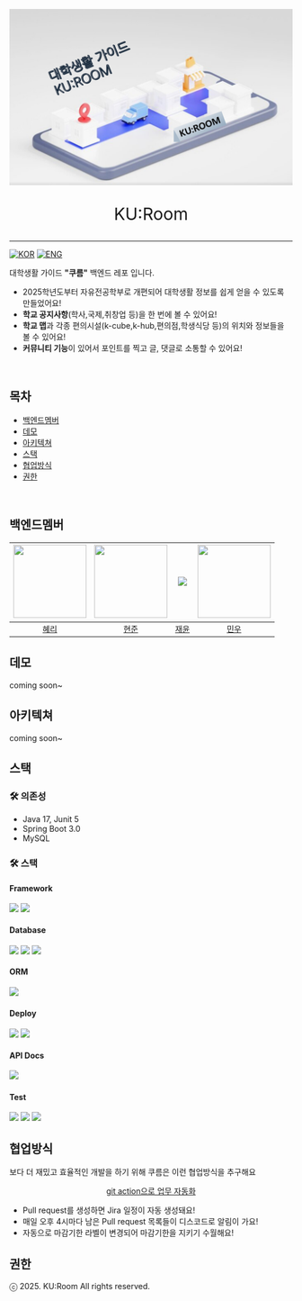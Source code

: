 <p align="center">
  <img src="/backend/images/KUROOM.png">
</p>
<p style="text-align: center; font-size: 30px">KU:Room</p>
<hr>

[![KOR](https://img.shields.io/badge/한-45A1FC?style=for-the-badge&logo=XML&logoColor=white)](README_KR.md)
[![ENG](https://img.shields.io/badge/ENG-FF5733?style=for-the-badge&logo=XML&logoColor=white)](README_EN.md)

대학생활 가이드 **"쿠름"** 백엔드 레포 입니다.


- 2025학년도부터 자유전공학부로 개편되어 대학생활 정보를 쉽게 얻을 수 있도록 만들었어요!
- **학교 공지사항**(학사,국제,취창업 등)을 한 번에 볼 수 있어요!
- **학교 맵**과 각종 편의시설(k-cube,k-hub,편의점,학생식당 등)의 위치와 정보들을 볼 수 있어요!
- **커뮤니티 기능**이 있어서 포인트를 찍고 글, 댓글로 소통할 수 있어요!

<br/>

## 목차

- [백엔드멤버](#백엔드멤버)
- [데모](#데모)
- [아키텍쳐](#아키텍쳐)
- [스택](#스택)
- [협업방식](#협업방식)
- [권한](#권한)


<br/>

## 백엔드멤버


| <img src="https://avatars.githubusercontent.com/Hyeri1ee" width="130" height="130"> | <img src="https://avatars.githubusercontent.com/buzz0331" width="130" height="130"> |   <img src="https://avatars.githubusercontent.com/tintin010" height="130">   | <img src="https://avatars.githubusercontent.com/kmw10693" width="130" height="130">  |
|:-----------------------------------------------------------------------------------------:|:-----------------------------------------------------------------------------------------:|:--------------------------------------------------------------------------------------:|:-----------------------------------------------------------------------------------------:|
|                              [혜리](https://github.com/Hyeri1ee)                               |                             [현준](https://github.com/buzz0331)                              |                          [재윤](https://github.com/tintin010)                              |                          [민우](https://github.com/kmw10693)                           |


## 데모

coming soon~

## 아키텍쳐

coming soon~





## 스택

### 🛠️ 의존성
- Java 17, Junit 5
- Spring Boot 3.0
- MySQL

### 🛠️ 스택
#### Framework
<img src="https://img.shields.io/badge/Spring Boot-6DB33F?style=for-the-social&logo=Spring Boot&logoColor=white">  <img src="https://img.shields.io/badge/Gradle-02303A?style=for-the-social&logo=Gradle&logoColor=white">

#### Database
<img src ="https://img.shields.io/badge/H2 Database-blue"> <img src="https://img.shields.io/badge/Amazon RDS for MySQL-527FFF?style=for-the-sociak&logo=Amazon RDS&logoColor=white"> <img src="https://img.shields.io/badge/Amazon Elasticache for Redis-DC382D?style=for-the-sociak&logo=redis&logoColor=white">

#### ORM
<img src="https://img.shields.io/badge/Spring Data JPA-6DB33F?style=for-the-social&logo=Databricks&logoColor=white">

#### Deploy
<img src="https://img.shields.io/badge/Github Actions-2088FF?style=for-the-sociak&logo=githubactions&logoColor=white"> <img src="https://img.shields.io/badge/Docker-2496ED?style=for-the-sociak&logo=docker&logoColor=white">

#### API Docs
<img src ="https://img.shields.io/badge/restdocs-green">

#### Test
<img src="https://img.shields.io/badge/JUnit5-25A162?style=for-the-sociak&logo=junit5&logoColor=white"> <img src="https://img.shields.io/badge/RestAssured-25A162"> <img src="https://img.shields.io/badge/CodeCov-F01F7A?style=for-the-sociak&logo=codecov&logoColor=white">

## 협업방식

보다 더 재밌고 효율적인 개발을 하기 위해 쿠름은 이런 협업방식을 추구해요

<p align="center"><u>git action으로 업무 자동화</u></p>

- Pull request를 생성하면 Jira 일정이 자동 생성돼요!
- 매일 오후 4시마다 남은 Pull request 목록들이 디스코드로 알림이 가요!
- 자동으로 마감기한 라벨이 변경되어 마감기한을 지키기 수월해요!



## 권한
ⓒ 2025. KU:Room All rights reserved.